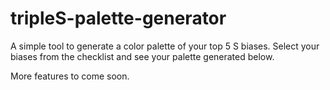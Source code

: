 # tripleS-palette-generator

A simple tool to generate a color palette of your top 5 S biases. 
Select your biases from the checklist and see your palette generated below.

More features to come soon.